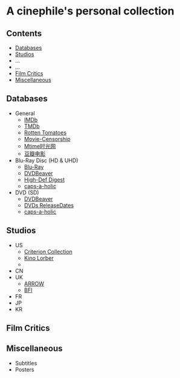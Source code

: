 # A cinephile's personal collection

## Contents
- [Databases](https://github.com/stormstout01/movie-stuff/blob/master/README.md#databases)
- [Studios](https://github.com/stormstout01/movie-stuff/blob/master/README.md#studios)
- ...
- ...
- [Film Critics](https://github.com/stormstout01/movie-stuff/blob/master/README.md#film-critics)
- [Miscellaneous](https://github.com/stormstout01/movie-stuff/blob/master/README.md#miscellaneous)

## Databases
- General
  - [IMDb](https://www.imdb.com/)
  - [TMDb](https://www.themoviedb.org/)
  - [Rotten Tomatoes](https://www.rottentomatoes.com/)
  - [Movie-Censorship](https://www.movie-censorship.com/)
  - [Mtime时光网](http://www.mtime.com/)
  - [豆瓣电影](https://movie.douban.com/)
- Blu-Ray Disc (HD & UHD)
  - [Blu-Ray](https://www.blu-ray.com/)
  - [DVDBeaver](http://www.dvdbeaver.com/)
  - [High-Def Digest](https://bluray.highdefdigest.com/)
  - [caps-a-holic](https://caps-a-holic.com/)
- DVD (SD)
  - [DVDBeaver](http://www.dvdbeaver.com/)
  - [DVDs ReleaseDates](https://www.dvdsreleasedates.com/)
  - [caps-a-holic](http://sd.caps-a-holic.com/)
## Studios
- US
  - [Criterion Collection](https://www.criterion.com/)
  - [Kino Lorber](https://www.kinolorber.com/)
  - 
- CN
- UK
  - [ARROW](https://arrowfilms.com/)
  - [BFI](https://www.bfi.org.uk/)
- FR
- JP
- KR

## Film Critics

## Miscellaneous
- Subtitles
- Posters
